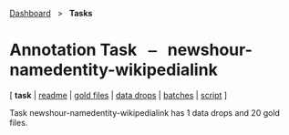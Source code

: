 [Dashboard](../index.md)  &nbsp; > &nbsp; ****Tasks**** 
# Annotation Task &nbsp; ⎯ &nbsp; newshour-namedentity-wikipedialink

\[ **task** | [readme](readme.md) | [gold files](golds.md) | [data drops](drops/index.md) | [batches](batches.md) | [script](script.md) \]

Task newshour-namedentity-wikipedialink has 1 data drops and 20 gold files.

